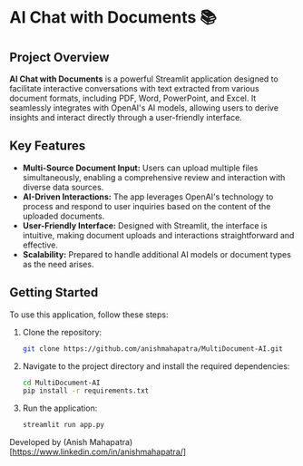 # AI Chat with Documents 📚

## Project Overview
**AI Chat with Documents** is a powerful Streamlit application designed to facilitate interactive conversations with text extracted from various document formats, including PDF, Word, PowerPoint, and Excel. It seamlessly integrates with OpenAI's AI models, allowing users to derive insights and interact directly through a user-friendly interface.

## Key Features
- **Multi-Source Document Input:** Users can upload multiple files simultaneously, enabling a comprehensive review and interaction with diverse data sources.
- **AI-Driven Interactions:** The app leverages OpenAI's technology to process and respond to user inquiries based on the content of the uploaded documents.
- **User-Friendly Interface:** Designed with Streamlit, the interface is intuitive, making document uploads and interactions straightforward and effective.
- **Scalability:** Prepared to handle additional AI models or document types as the need arises.

## Getting Started
To use this application, follow these steps:
1. Clone the repository:
   ```bash
   git clone https://github.com/anishmahapatra/MultiDocument-AI.git

2.	Navigate to the project directory and install the required dependencies:
    ```bash
    cd MultiDocument-AI
    pip install -r requirements.txt

3.	Run the application:
    ```bash
    streamlit run app.py

Developed by (Anish Mahapatra)[https://www.linkedin.com/in/anishmahapatra/]